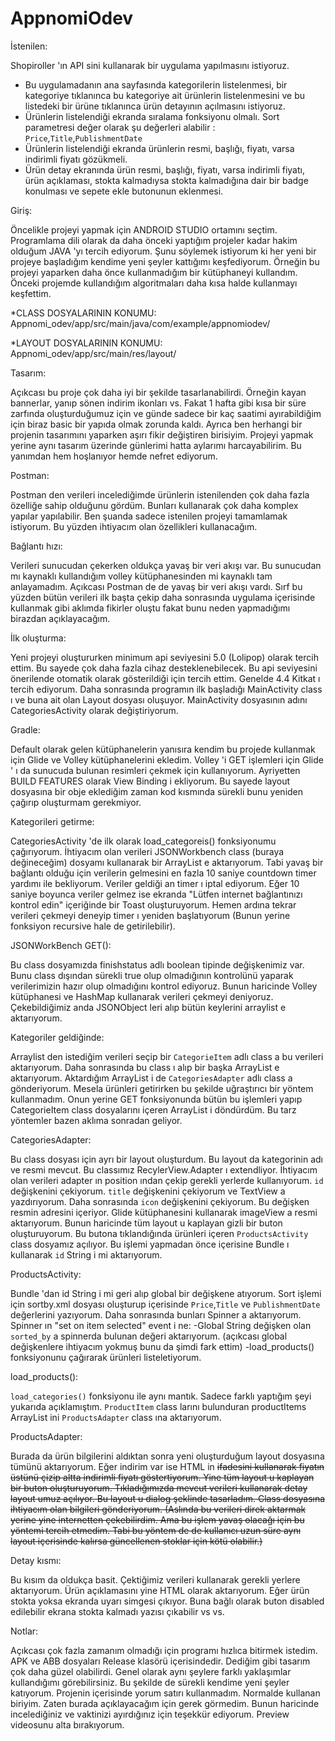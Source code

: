 # AppnomiOdev

İstenilen:

Shopiroller 'ın API sini kullanarak bir uygulama yapılmasını istiyoruz.

- Bu uygulamadanın ana sayfasında kategorilerin listelenmesi, bir kategoriye tıklanınca bu kategoriye ait ürünlerin listelenmesini ve bu listedeki bir ürüne tıklanınca ürün detayının açılmasını istiyoruz.
- Ürünlerin listelendiği ekranda sıralama fonksiyonu olmalı. Sort parametresi değer olarak şu değerleri alabilir : `Price`,`Title`,`PublishmentDate`
- Ürünlerin listelendiği ekranda ürünlerin resmi, başlığı, fiyatı, varsa indirimli fiyatı gözükmeli.
- Ürün detay ekranında ürün resmi, başlığı, fiyatı, varsa indirimli fiyatı, ürün açıklaması, stokta kalmadıysa stokta kalmadığına dair bir badge konulması ve sepete ekle butonunun eklenmesi.

Giriş:

Öncelikle projeyi yapmak için ANDROID STUDIO ortamını seçtim. Programlama dili olarak da daha önceki yaptığım projeler kadar hakim olduğum JAVA 'yı tercih ediyorum. Şunu söylemek istiyorum ki her yeni bir projeye başladığım kendime yeni şeyler kattığımı keşfediyorum. Örneğin bu projeyi yaparken daha önce kullanmadığım bir kütüphaneyi kullandım. Önceki projemde kullandığım algoritmaları daha kısa halde kullanmayı keşfettim.

*CLASS DOSYALARININ KONUMU:
Appnomi_odev/app/src/main/java/com/example/appnomiodev/

*LAYOUT DOSYALARININ KONUMU:
Appnomi_odev/app/src/main/res/layout/

Tasarım:

Açıkcası bu proje çok daha iyi bir şekilde tasarlanabilirdi. Örneğin kayan bannerlar, yanıp sönen indirim ikonları vs. Fakat 1 hafta gibi kısa bir süre zarfında oluşturduğumuz için ve günde sadece bir kaç saatimi ayırabildiğim için biraz basic bir yapıda olmak zorunda kaldı. Ayrıca ben herhangi bir projenin tasarımını yaparken aşırı fikir değiştiren birisiyim. Projeyi yapmak yerine aynı tasarım üzerinde günlerimi hatta aylarımı harcayabilirim. Bu yanımdan hem hoşlanıyor hemde nefret ediyorum.

Postman:

Postman den verileri incelediğimde ürünlerin istenilenden çok daha fazla özelliğe sahip olduğunu gördüm. Bunları kullanarak çok daha komplex yapılar yapılabilir. Ben şuanda sadece istenilen projeyi tamamlamak istiyorum. Bu yüzden ihtiyacım olan özellikleri kullanacağım.

Bağlantı hızı:

Verileri sunucudan çekerken oldukça yavaş bir veri akışı var. Bu sunucudan mı kaynaklı kullandığım volley kütüphanesinden mi kaynaklı tam anlayamadım. Açıkcası Postman de de yavaş bir veri akışı vardı. Sırf bu yüzden bütün verileri ilk başta çekip daha sonrasında uygulama içerisinde kullanmak gibi aklımda fikirler oluştu fakat bunu neden yapmadığımı birazdan açıklayacağım.

İlk oluşturma:

Yeni projeyi oluştururken minimum api seviyesini 5.0 (Lolipop) olarak tercih ettim. Bu sayede çok daha fazla cihaz desteklenebilecek. Bu api seviyesini önerilende otomatik olarak gösterildiği için tercih ettim. Genelde 4.4 Kitkat ı tercih ediyorum. Daha sonrasında programın ilk başladığı MainActivity class ı ve buna ait olan Layout dosyası oluşuyor. MainActivity dosyasının adını CategoriesActivity olarak değiştiriyorum.

Gradle:

Default olarak gelen kütüphanelerin yanısıra kendim bu projede kullanmak için Glide ve Volley kütüphanelerini ekledim. Volley 'i GET işlemleri için Glide ' ı da sunucuda bulunan resimleri çekmek için kullanıyorum. Ayriyetten BUILD FEATURES olarak View Binding i ekliyorum. Bu sayede layout dosyasına bir obje eklediğim zaman kod kısmında sürekli bunu yeniden çağırıp oluşturmam gerekmiyor.

Kategorileri getirme:

CategoriesActivity 'de ilk olarak load_categoreis() fonksiyonumu çağırıyorum.
İhtiyacım olan verileri JSONWorkbench class (buraya değineceğim) dosyamı kullanarak bir ArrayList e aktarıyorum.
Tabi yavaş bir bağlantı olduğu için verilerin gelmesini en fazla 10 saniye countdown timer yardımı ile bekliyorum. Veriler geldiği an timer ı iptal ediyorum. Eğer 10 saniye boyunca veriler gelmez ise ekranda "Lütfen internet bağlantınızı kontrol edin" içeriğinde bir Toast oluşturuyorum. Hemen ardına tekrar verileri çekmeyi deneyip timer ı yeniden başlatıyorum (Bunun yerine fonksiyon recursive hale de getirilebilir).

JSONWorkBench GET():

Bu class dosyamızda finishstatus adlı boolean tipinde değişkenimiz var. Bunu class dışından sürekli true olup olmadığının kontrolünü yaparak verilerimizin hazır olup olmadığını kontrol ediyoruz. Bunun haricinde Volley kütüphanesi ve HashMap kullanarak verileri çekmeyi deniyoruz. Çekebildiğimiz anda JSONObject leri alıp bütün keylerini arraylist e aktarıyorum.

Kategoriler geldiğinde:

Arraylist den istediğim verileri seçip bir `CategorieItem` adlı class a bu verileri aktarıyorum. Daha sonrasında bu class ı alıp bir başka ArrayList e aktarıyorum. Aktardığım ArrayList i de `CategoriesAdapter` adlı class a gönderiyorum. Mesela ürünleri getirirken bu şekilde uğraştırıcı bir yöntem kullanmadım. Onun yerine GET fonksiyonunda bütün bu işlemleri yapıp CategorieItem class dosyalarını içeren ArrayList i döndürdüm. Bu tarz yöntemler bazen aklıma sonradan geliyor.

CategoriesAdapter:

Bu class dosyası için ayrı bir layout oluşturdum. Bu layout da kategorinin adı ve resmi mevcut. Bu classımız RecylerView.Adapter ı extendliyor. İhtiyacım olan verileri adapter ın position ından çekip gerekli yerlerde kullanıyorum. `id` değişkenini çekiyorum. `title` değişkenini çekiyorum ve TextView a yazdırıyorum. Daha sonrasında `icon` değişkenini çekiyorum. Bu değişken resmin adresini içeriyor. Glide kütüphanesini kullanarak imageView a resmi aktarıyorum. Bunun haricinde tüm layout u kaplayan gizli bir buton oluşturuyorum. Bu butona tıklandığında ürünleri içeren `ProductsActivity` class dosyamız açılıyor. Bu işlemi yapmadan önce içerisine Bundle ı kullanarak `id` String i mi aktarıyorum.

ProductsActivity:

Bundle 'dan id String i mi geri alıp global bir değişkene atıyorum. Sort işlemi için sortby.xml dosyası oluşturup içerisinde `Price`,`Title` ve `PublishmentDate` değerlerini yazıyorum. Daha sonrasında bunları Spinner a aktarıyorum. Spinner ın "set on item selected" event i ne:
-Global String değişken olan `sorted_by` a spinnerda bulunan değeri aktarıyorum. (açıkcası global değişkenlere ihtiyacım yokmuş bunu da şimdi fark ettim)
-load_products() fonksiyonunu çağırarak ürünleri listeletiyorum.

load_products():

`load_categories()` fonksiyonu ile aynı mantık. Sadece farklı yaptığım şeyi yukarıda açıklamıştım. `ProductItem` class larını bulunduran productItems ArrayList ini `ProductsAdapter` class ına aktarıyorum.

ProductsAdapter:

Burada da ürün bilgilerini aldıktan sonra yeni oluşturduğum layout dosyasına tümünü aktarıyorum. Eğer indirim var ise HTML in <del> ifadesini kullanarak fiyatın üstünü çizip altta indirimli fiyatı göstertiyorum. Yine tüm layout u kaplayan bir buton oluşturuyorum. Tıkladığımızda mevcut verileri kullanarak detay layout umuz açılıyor. Bu layout u dialog şeklinde tasarladım. Class dosyasına ihtiyacım olan bilgileri gönderiyorum. (Aslında bu verileri direk aktarmak yerine yine internetten çekebilirdim. Ama bu işlem yavaş olacağı için bu yöntemi tercih etmedim. Tabi bu yöntem de de kullanıcı uzun süre aynı layout içerisinde kalırsa güncellenen stoklar için kötü olabilir.)
  
Detay kısmı:
  
Bu kısım da oldukça basit. Çektiğimiz verileri kullanarak gerekli yerlere aktarıyorum. Ürün açıklamasını yine HTML olarak aktarıyorum. Eğer ürün stokta yoksa ekranda uyarı simgesi çıkıyor. Buna bağlı olarak buton disabled edilebilir ekrana stokta kalmadı yazısı çıkabilir vs vs.
  
Notlar:
  
Açıkcası çok fazla zamanım olmadığı için programı hızlıca bitirmek istedim. APK ve ABB dosyaları Release klasörü içerisindedir. Dediğim gibi tasarım çok daha güzel olabilirdi. Genel olarak aynı şeylere farklı yaklaşımlar kullandığımı görebilirsiniz. Bu şekilde de sürekli kendime yeni şeyler katıyorum. Projenin içerisinde yorum satırı kullanmadım. Normalde kullanan biriyim. Zaten burada açıklayacağım için gerek görmedim. Bunun haricinde incelediğiniz ve vaktinizi ayırdığınız için teşekkür ediyorum. Preview videosunu alta bırakıyorum.
  








